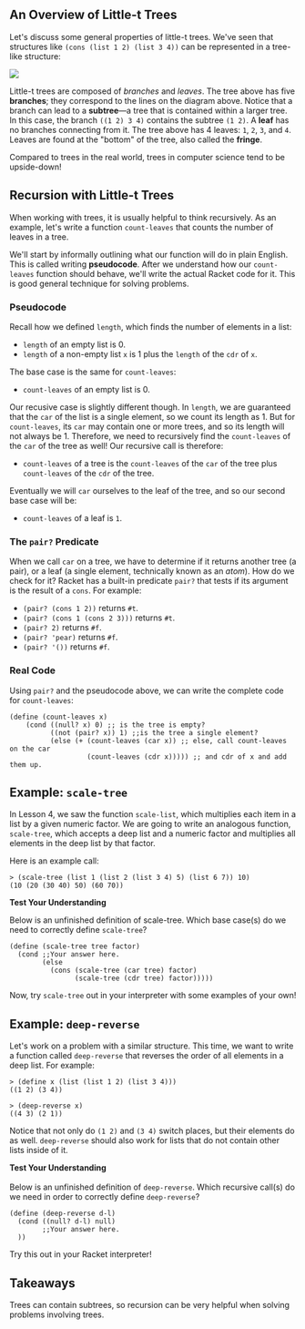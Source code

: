 ## An Overview of Little-t Trees

Let's discuss some general properties of little-t trees.
We've seen that structures like `(cons (list 1 2) (list 3 4))`
can be represented in a tree-like structure:

![](http://mitpress.mit.edu/sicp/full-text/book/ch2-Z-G-16.gif)

Little-t trees are composed of *branches* and *leaves*.
The tree above has five
**branches**; they correspond to the lines on the diagram above. Notice that a
branch can lead to a **subtree**&mdash;a tree that is contained within a larger tree.
In this case, the branch `((1 2) 3 4)` contains the subtree `(1 2)`.
A **leaf** has no branches connecting from it. The tree above has 4 leaves: `1`, `2`, `3`, and `4`.
Leaves are found at the "bottom" of the tree, also called the **fringe**. 

Compared to trees in the real world, trees in computer science tend to be upside-down!

## Recursion with Little-t Trees

When working with trees, it is usually helpful to think recursively.
As an example, let's write a function `count-leaves` that counts the number of leaves in a tree.

We'll start by informally outlining what our function will do in plain English.
This is called writing **pseudocode**. After we understand how our `count-leaves` function
should behave, we'll write the actual Racket code for it. This is good general technique for
solving problems.

### Pseudocode

Recall how we defined `length`, which finds the number of elements in a list:

  * `length` of an empty list is 0.
  * `length` of a non-empty list `x` is 1 plus the `length` of the `cdr` of `x`.

The base case is the same for `count-leaves`:

  * `count-leaves` of an empty list is 0.

Our recusive case is slightly different though.
In `length`, we are guaranteed that the `car` of the list is a single element, so we count its length as 1.
But for `count-leaves`, its `car` may contain one or more trees, and so its length will not always be 1.
Therefore, we need to recursively find the `count-leaves` of the `car` of the tree as well! Our recursive call is therefore:

  * `count-leaves` of a tree is the `count-leaves` of the `car` of the tree plus `count-leaves` of the `cdr` of the tree.

Eventually we will `car` ourselves to the leaf of the tree, and so our second base case will be:

  * `count-leaves` of a leaf is `1`.

### The `pair?` Predicate

When we call `car` on a tree, we have to determine if it returns another tree (a pair), or a leaf (a single element, technically known as an *atom*).
How do we check for it? Racket has a built-in predicate `pair?` that tests if its argument is the result of a `cons`. For example:

  * `(pair? (cons 1 2))` returns `#t`.
  * `(pair? (cons 1 (cons 2 3)))` returns `#t`.
  * `(pair? 2)` returns `#f`.
  * `(pair? 'pear)` returns `#f`.
  * `(pair? '())` returns `#f`.

### Real Code

Using `pair?` and the pseudocode above,
we can write the complete code for `count-leaves`:
    
    (define (count-leaves x)
        (cond ((null? x) 0) ;; is the tree is empty?
              ((not (pair? x)) 1) ;;is the tree a single element?
              (else (+ (count-leaves (car x)) ;; else, call count-leaves on the car
                       (count-leaves (cdr x))))) ;; and cdr of x and add them up.
    

## Example: `scale-tree`

In Lesson 4, we saw the function `scale-list`, which multiplies each
item in a list by a given numeric factor. We are going to write an analogous
function, `scale-tree`, which accepts a deep list and a numeric factor and multiplies all elements in the deep list by that factor.

Here is an example call:

    
    > (scale-tree (list 1 (list 2 (list 3 4) 5) (list 6 7)) 10)
    (10 (20 (30 40) 50) (60 70))


<div class="mc">
<p>
<strong>Test Your Understanding</strong>
<p>
Below is an unfinished definition of scale-tree. Which base case(s) do we need to correctly define <code>scale-tree</code>?

<pre><code>(define (scale-tree tree factor)
  (cond ;;Your answer here.
        (else 
          (cons (scale-tree (car tree) factor) 
                (scale-tree (cdr tree) factor)))))
</code></pre>
<ans text="A. <code>((null? tree) 0)</code>" explanation="Returning 0 for a null tree will cons extraneous 0s to the ends of sequences in some cases. Can you give an example for when this will happen?"></ans>
<ans text="B. <code>((null? tree) null)</code>" explanation="This is a correct base case, but we also need another one for scale-tree to work correctly."></ans>
<ans text="C. <code>((not (pair? tree)) (* factor tree))</code>" explanation="This is a correct base case, but we also need another one for scale-tree to work correctly."></ans>
<ans text="D. Both A and C" explanation="We handle the single element case correctly, but not the null tree case. Returning 0 for a null tree will cons extraneous 0s to the ends of sequences in some cases. Can you give an example for when this will happen?"></ans>
<ans text="E. Both B and C" explanation="Correct! B takes care of when the argument is an empty tree, while C checks if the input tree is an atom and correctly scales it by factor." correct></ans>
<!-- and so on -->
</div>

Now, try `scale-tree` out in your interpreter with some examples of your own!

## Example: `deep-reverse`

Let's work on a problem with a similar structure.
This time, we want to write a function called `deep-reverse` that reverses the order of all elements in a deep list.
For example:

    
    > (define x (list (list 1 2) (list 3 4)))
    ((1 2) (3 4))
    
    > (deep-reverse x)
    ((4 3) (2 1))
    

Notice that not only do `(1 2)` and `(3 4)` switch places, but their elements do as well.
`deep-reverse` should also work for lists that do not contain other lists inside of it.

<div class="mc">
<strong>Test Your Understanding</strong><br><br>
Below is an unfinished definition of <code>deep-reverse</code>.
Which recursive call(s) do we need in order to correctly define <code>deep-reverse</code>?

<pre><code>(define (deep-reverse d-l)
  (cond ((null? d-l) null)
        ;;Your answer here.
  ))
</code></pre>
<ans text="A. ((pair? (car d-l)) (append (deep-reverse (cdr d-l)) (list (deep-reverse (car d-l)))))" explanation="This is a correct recursive call, but we also need another one for deep-reverse to work correctly."></ans>
<ans text="B. ((pair? (car d-l)) (append (cdr d-l) (list (deep-reverse (car d-l)))))" explanation="The cdr of the d-l must also be reversed!"></ans>
<ans text="C. (else (append (deep-reverse (cdr d-l)) (list (car d-l))))" explanation="This is a correct recursive call, but we also need another one for deep-reverse to work correctly."></ans>
<ans text="D. (else (append (car d-l) (list (deep-reverse (cdr d-l)))))" explanation="This recursive call does not reverse the car and cdr of d-l."></ans>
<ans text="E. Both A and C" explanation="Correct! The case where (car d-l) is a pair is taken care of by A, and the case where (car d-l) is not a pair is taken care of by C." correct></ans>
<ans text="F. Both B and D" explanation="Check the explanations for B and D, respectively"></ans>
<!-- and so on -->
</div>

Try this out in your Racket interpreter!

## Takeaways

Trees can contain subtrees, so recursion can be very helpful when solving problems involving trees.

